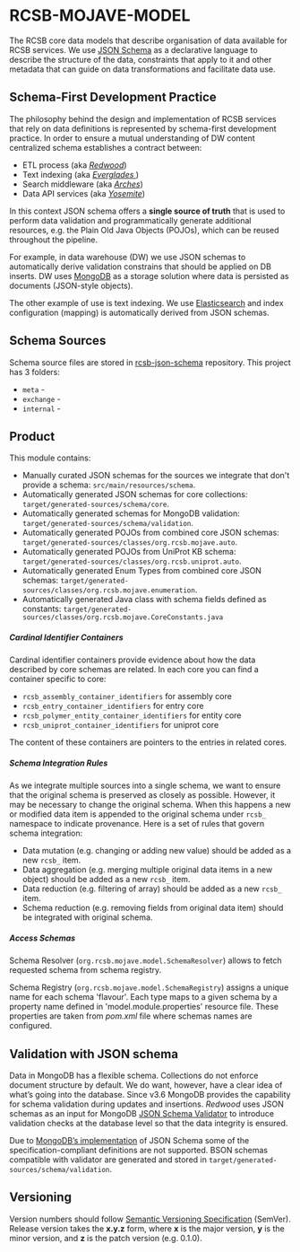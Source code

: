 # RCSB-MOJAVE-MODEL
The RCSB core data models that describe organisation of data available for RCSB services. 
We use [JSON Schema](http://json-schema.org/latest/json-schema-core.html) as a declarative language 
to describe the structure of the data, constraints that apply to it and other metadata that can guide 
on data transformations and facilitate data use.

## Schema-First Development Practice
The philosophy behind the design and implementation of RCSB services that rely on data definitions is represented 
by schema-first development practice.
In order to ensure a mutual understanding of DW content centralized schema establishes a contract between:
- ETL process (aka [_Redwood_](https://github.com/rcsb/rcsb-redwood)) 
- Text indexing (aka [ _Everglades_ ](https://github.com/rcsb/rcsb-everglades))
- Search middleware (aka [_Arches_](https://github.com/rcsb/rcsb-arches))
- Data API services (aka [_Yosemite_](https://github.com/rcsb/rcsb-yosemite)) 

In this context JSON schema offers a **single source of truth** that is used to perform data validation and 
programmatically generate additional resources, e.g. the Plain Old Java Objects (POJOs), which can be reused 
throughout the pipeline.

For example, in data warehouse (DW) we use JSON schemas to automatically derive validation constrains that 
should be applied on DB inserts. DW uses [MongoDB](https://docs.mongodb.com/manual/introduction/) as a storage 
solution where data is persisted as documents (JSON-style objects). 

The other example of use is text indexing. We use [Elasticsearch](https://www.elastic.co) and index configuration 
(mapping) is automatically derived from JSON schemas.

## Schema Sources
Schema source files are stored in [rcsb-json-schema](https://github.com/rcsb/rcsb-json-schema) repository.
This project has 3 folders:
- `meta` -
- `exchange` - 
- `internal` -

## Product
This module contains: 
  - Manually curated JSON schemas for the sources we integrate that don't provide a schema: `src/main/resources/schema`.
  - Automatically generated JSON schemas for core collections: `target/generated-sources/schema/core`.
  - Automatically generated schemas for MongoDB validation: `target/generated-sources/schema/validation`.
  - Automatically generated POJOs from combined core JSON schemas: `target/generated-sources/classes/org.rcsb.mojave.auto`.
  - Automatically generated POJOs from UniProt KB schema:
  `target/generated-sources/classes/org.rcsb.uniprot.auto`.  
  - Automatically generated Enum Types from combined core JSON schemas: `target/generated-sources/classes/org.rcsb.mojave.enumeration`.
  - Automatically generated Java class with schema fields defined as constants: `target/generated-sources/classes/org.rcsb.mojave.CoreConstants.java`

##### Cardinal Identifier Containers
Cardinal identifier containers provide evidence about how the data described by core schemas are related. 
In each core you can find a container specific to core:
 - `rcsb_assembly_container_identifiers` for assembly core
 - `rcsb_entry_container_identifiers` for entry core
 - `rcsb_polymer_entity_container_identifiers` for entity core
 - `rcsb_uniprot_container_identifiers` for uniprot core

The content of these containers are pointers to the entries in related cores.

##### Schema Integration Rules
As we integrate multiple sources into a single schema, we want to ensure that the original schema is preserved 
as closely as possible. However, it may be necessary to change the original schema. When this happens a new or modified 
data item is appended to the original schema under `rcsb_` namespace to indicate provenance. Here is a set of rules that 
govern schema integration:
  - Data mutation (e.g. changing or adding new value) should be added as a new `rcsb_` item.
  - Data aggregation (e.g. merging multiple original data items in a new object) should be added as a new `rcsb_` item.
  - Data reduction (e.g. filtering of array) should be added as a new `rcsb_` item.
  - Schema reduction (e.g. removing fields from original data item) should be integrated with original schema.
  
##### Access Schemas
   
Schema Resolver (`org.rcsb.mojave.model.SchemaResolver`) allows to fetch requested schema from schema registry.
   
Schema Registry (`org.rcsb.mojave.model.SchemaRegistry`) assigns a unique name for each schema 'flavour'.
Each type maps to a given schema by a property name defined in 'model.module.properties' resource file. 
These properties are taken from _pom.xml_ file where schemas names are configured. 

## Validation with JSON schema
Data in MongoDB has a flexible schema. Collections do not enforce document structure by default. We do want, however, 
have a clear idea of what’s going into the database. Since v3.6 MongoDB provides the capability for schema validation 
during updates and insertions. _Redwood_ uses JSON schemas as an input for MongoDB 
[JSON Schema Validator](https://docs.mongodb.com/manual/core/schema-validation/) to introduce 
validation checks at the database level so that the data integrity is ensured.

 Due to [MongoDB’s implementation](https://docs.mongodb.com/manual/reference/operator/query/jsonSchema/#omissions) 
 of JSON Schema some of the specification-compliant definitions are not supported. BSON schemas compatible with validator 
 are generated and stored in `target/generated-sources/schema/validation`.

## Versioning
 Version numbers should follow [Semantic Versioning Specification](https://semver.org/#semantic-versioning-specification-semver) 
(SemVer). Release version takes the **x.y.z** form, where **x** is the major version, **y** is the minor version, 
and **z** is the patch version (e.g. 0.1.0).
